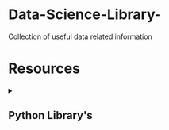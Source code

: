 # Data-Science-Library-
Collection of useful data related information

# Resources

<details><summary><h2>Python Library's</h2></summary>

1. [RPA Python](https://github.com/tebelorg/RPA-Python)
2. [Cookie Cutter Template](https://github.com/boromir674/cookiecutter-python-package)
3. [Jinja Template](https://jinja.palletsprojects.com/en/3.0.x/api/)
4. [Testing with Tox](https://christophergs.com/python/2020/04/12/python-tox-why-use-it-and-tutorial/)

</details>
